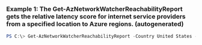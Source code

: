 ### Example 1: The Get-AzNetworkWatcherReachabilityReport gets the relative latency score for internet service providers from a specified location to Azure regions. (autogenerated)
```powershell
PS C:\> Get-AzNetworkWatcherReachabilityReport -Country United States -EndTime 2017-10-12 -Location West US -NetworkWatcherName NetworkWatcher_centraluseuap -ResourceGroupName MyResourceGroup -StartTime 2017-10-10 -State washington
```

